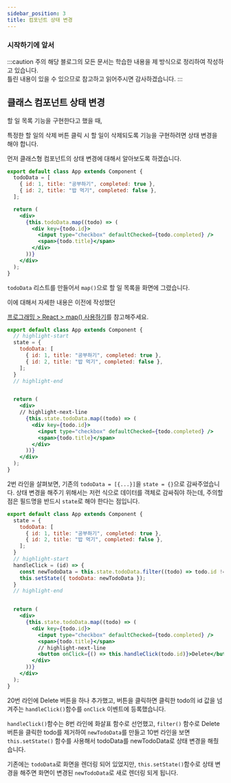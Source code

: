 ```yaml
---
sidebar_position: 3
title: 컴포넌트 상태 변경
---
```


### 시작하기에 앞서

:::caution 주의
해당 블로그의 모든 문서는 학습한 내용을 제 방식으로 정리하여 작성하고 있습니다. <br/>
틀린 내용이 있을 수 있으므로 참고하고 읽어주시면 감사하겠습니다.
:::
<br/>

## 클래스 컴포넌트 상태 변경

할 일 목록 기능을 구현한다고 했을 때,

특정한 할 일의 삭제 버튼 클릭 시 할 일이 삭제되도록 기능을 구현하려면 상태 변경을 해야 합니다.

먼저 클래스형 컴포넌트의 상태 변경에 대해서 알아보도록 하겠습니다.

```jsx showLineNumbers
export default class App extends Component {
  todoData = [
    { id: 1, title: "공부하기", completed: true },
    { id: 2, title: "밥 먹기", completed: false },
  ];

  return (
    <div>
      {this.todoData.map((todo) => (
        <div key={todo.id}>
          <input type="checkbox" defaultChecked={todo.completed} />
          <span>{todo.title}</span>
        </div>
      ))}
    </div>
  );
}
```

`todoData` 리스트를 만들어서 `map()`으로 할 일 목록을 화면에 그렸습니다.

이에 대해서 자세한 내용은 이전에 작성했던

[프로그래밍 > React > map() 사용하기](<https://coldrain-f.netlify.app/programming/React/map()-%EC%82%AC%EC%9A%A9%ED%95%98%EA%B8%B0>)를 참고해주세요.

```jsx showLineNumbers
export default class App extends Component {
  // highlight-start
  state = {
    todoData: [
      { id: 1, title: "공부하기", completed: true },
      { id: 2, title: "밥 먹기", completed: false },
    ];
  }
  // highlight-end


  return (
    <div>
    // highlight-next-line
      {this.state.todoData.map((todo) => (
        <div key={todo.id}>
          <input type="checkbox" defaultChecked={todo.completed} />
          <span>{todo.title}</span>
        </div>
      ))}
    </div>
  );
}
```

2번 라인을 살펴보면, 기존의 `todoData = [{...}]`을 `state = {}`으로 감싸주었습니다.
상태 변경을 해주기 위해서는 저런 식으로 데이터를 객체로 감싸줘야 하는데,
주의할 점은 필드명을 반드시 `state`로 해야 한다는 점입니다.

```jsx showLineNumbers
export default class App extends Component {
  state = {
    todoData: [
      { id: 1, title: "공부하기", completed: true },
      { id: 2, title: "밥 먹기", completed: false },
    ];
  }
  // highlight-start
  handleClick = (id) => {
    const newTodoData = this.state.todoData.filter((todo) => todo.id !== id);
    this.setState({ todoData: newTodoData });
  }
  // highlight-end


  return (
    <div>
      {this.state.todoData.map((todo) => (
        <div key={todo.id}>
          <input type="checkbox" defaultChecked={todo.completed} />
          <span>{todo.title}</span>
          // highlight-next-line
          <button onClick={() => this.handleClick(todo.id)}>Delete</button>
        </div>
      ))}
    </div>
  );
}
```

20번 라인에 Delete 버튼을 하나 추가했고,
버튼을 클릭하면 클릭한 todo의 id 값을 넘겨주는 `handleClick()`함수를 `onClick` 이벤트에 등록했습니다.

`handleClick()`함수는 8번 라인에 화살표 함수로 선언했고,
`filter()` 함수로 Delete 버튼을 클릭한 todo를 제거하여 `newTodoData`를 만들고
10번 라인을 보면 `this.setState()` 함수를 사용해서 todoData를 newTodoData로 상태 변경을 해줬습니다.

기존에는 `todoData`로 화면을 렌더링 되어 있었지만, `this.setState()`함수로 상태 변경을 해주면
화면이 변경된 `newTodoData`로 새로 렌더링 되게 됩니다.

